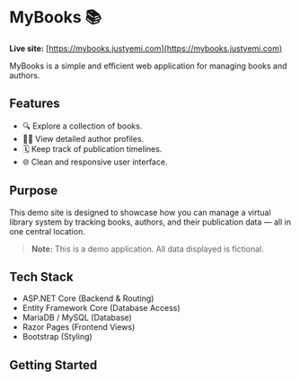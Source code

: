 # MyBooks 📚

**Live site:** [https://mybooks.justyemi.com](https://mybooks.justyemi.com)

MyBooks is a simple and efficient web application for managing books and authors.

## Features

- 🔍 Explore a collection of books.
- 🧑‍💼 View detailed author profiles.
- 🗓️ Keep track of publication timelines.
- 🌐 Clean and responsive user interface.

## Purpose

This demo site is designed to showcase how you can manage a virtual library system by tracking books, authors, and their publication data — all in one central location.

> **Note:** This is a demo application. All data displayed is fictional.

## Tech Stack

- ASP.NET Core (Backend & Routing)
- Entity Framework Core (Database Access)
- MariaDB / MySQL (Database)
- Razor Pages (Frontend Views)
- Bootstrap (Styling)

## Getting Started


